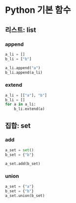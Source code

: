 # Python 기본 함수

## 리스트: list
### append
```python
a_li = []
b_li = ["b"]

a_li.append("a")
b_li.append(a_li)
```
### extend
```python
a_li = [["a"], "b"]
b_li = []
for a in a_li:
    b_li.extend(a)
```

## 집합: set
### add
```python
a_set = set()
b_set = {"b"}

a_set.add(b_set)
```
### union
```python
a_set = {"a"}
b_set = {"b"}
a_set.union(b_set)
```


